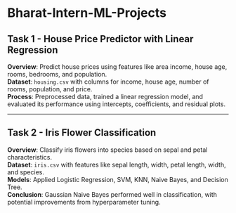 # Bharat-Intern-ML-Projects

## Task 1 - House Price Predictor with Linear Regression

**Overview**: Predict house prices using features like area income, house age, rooms, bedrooms, and population.  
**Dataset**: `housing.csv` with columns for income, house age, number of rooms, population, and price.  
**Process**: Preprocessed data, trained a linear regression model, and evaluated its performance using intercepts, coefficients, and residual plots.

---

## Task 2 - Iris Flower Classification

**Overview**: Classify iris flowers into species based on sepal and petal characteristics.  
**Dataset**: `iris.csv` with features like sepal length, width, petal length, width, and species.  
**Models**: Applied Logistic Regression, SVM, KNN, Naive Bayes, and Decision Tree.  
**Conclusion**: Gaussian Naive Bayes performed well in classification, with potential improvements from hyperparameter tuning.
